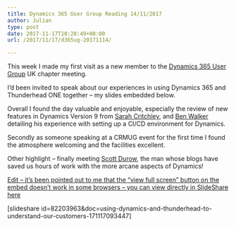 ```yaml
---
title: Dynamics 365 User Group Reading 14/11/2017
author: Julian
type: post
date: 2017-11-17T10:28:49+00:00
url: /2017/11/17/d365ug-20171114/

---
```

This week I made my first visit as a new member to the <a href="https://www.crmug.com/home" rel="noopener" target="_blank">Dynamics 365 User Group</a> UK chapter meeting.

I&#8217;d been invited to speak about our experiences in using Dynamics 365 and Thunderhead ONE together &#8211; my slides embedded below.

Overall I found the day valuable and enjoyable, especially the review of new features in Dynamics Version 9 from <a href="http://crm.fueledbysleep.com/" rel="noopener" target="_blank">Sarah Critchley</a>, and <a href="http://blogs.it.ox.ac.uk/benwalker/" rel="noopener" target="_blank">Ben Walker</a> detailing his experience with setting up a CI/CD environment for Dynamics.

Secondly as someone speaking at a CRMUG event for the first time I found the atmosphere welcoming and the facilities excellent.

Other highlight &#8211; finally meeting <a href="https://www.develop1.net/public/" rel="noopener" target="_blank">Scott Durow</a>, the man whose blogs have saved us hours of work with the more arcane aspects of Dynamics!

<ins datetime="2017-11-17T10:50:57+00:00">Edit &#8211; it&#8217;s been pointed out to me that the &#8220;view full screen&#8221; button on the embed doesn&#8217;t work in some browsers &#8211; you can view directly in SlideShare <a href="https://www.slideshare.net/synesthesia/using-dynamics-and-thunderhead-to-understand-our-customers" rel="noopener" target="_blank">here</a></ins>

[slideshare id=82203963&doc=using-dynamics-and-thunderhead-to-understand-our-customers-171117093447]